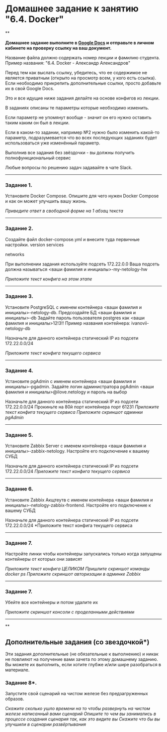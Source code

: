 # Домашнее задание к занятию "6.4. Docker"

**

**Домашнее задание выполните в [Google Docs](https://docs.google.com/) и отправьте в личном кабинете на проверку ссылку на ваш документ.** 

Название файла должно содержать номер лекции и фамилию студента. Пример названия: "6.4. Docker - Александр Александров"

Перед тем как выслать ссылку, убедитесь, что ее содержимое не является приватным (открыто на просмотр всем, у кого есть ссылка). Если необходимо прикрепить дополнительные ссылки, просто добавьте их в свой Google Docs.

Это и все идущие ниже задания делайте на основе конфигов из лекции. 

В заданиях описаны те параметры которые необходимо изменить. 

Если параметр не упомянут вообще - значит он его нужно оставить таким каким он был в лекции. 

Если в каком-то задании, например №2 нужно было изменить какой-то параметр, подразумевается что во всех последующих заданиях будет использоваться  уже изменённый параметр.

Выполнив все задания без звёздочки - вы должны получить полнофункциональный сервис

Любые вопросы по решению задач задавайте в чате Slack.

---

### Задание 1. 

Установите Docker Compose. Опишите для чего нужен Docker Compose и как он может улучшить вашу жизнь.

*Приведите ответ в свободной форме на 1 абзац текста*

---


### Задание 2. 

Создайте файл docker-compose.yml и внесите туда первичные настройки. 
version
services

networks

При выполнении задания используйте подсеть 172.22.0.0
Ваша подсеть должна называться <ваши фамилия и инициалы>-my-netology-hw

*Приложите текст конфига на этом этапе*

---

### Задание 3. 



Установите PostgreSQL с именем контейнера <ваши фамилия и инициалы>-netology-db. 
Предсоздайте БД <ваши фамилия и инициалы>-db
Задайте пароль пользователя postgres как <ваши фамилия и инициалы>12!3!!
Пример названия контейнера: ivanovii-netology-db

Назначьте для данного контейнера статический IP из подсети 172.22.0.0/24

*Приложите текст конфига текущего сервиса*

---

### Задание 4. 

Установите pgAdmin с именем контейнера <ваши фамилия и инициалы>-pgadmin. 
Задайте логин администратора pgAdmin <ваши фамилия и инициалы>@ilove.netology и пароль на выбор

Назначьте для данного контейнера статический IP из подсети 172.22.0.0/24
Прокиньте на 80й порт контейнера порт 61231
*Приложите текст конфига текущего сервиса*
*Приложите скриншот админки pgAdmin*

---

### Задание 5. 

Установите Zabbix Server с именем контейнера <ваши фамилия и инициалы>-zabbix-netology. 
Настройте его подключение к вашему СУБД

Назначьте для данного контейнера статический IP из подсети 172.22.0.0/24
*Приложите текст конфига текущего сервиса*


---

### Задание 6. 

Установите Zabbix Акщтеутв с именем контейнера <ваши фамилия и инициалы>-netology-zabbix-frontend. 
Настройте его подключение к вашему СУБД

Назначьте для данного контейнера статический IP из подсети 172.22.0.0/24
*Приложите текст конфига текущего сервиса

---

### Задание 7. 

Настройте линки чтобы контейнеры запускались только когда запущены контейнеры от которых они зависят

*Приложите текст конфига ЦЕЛИКОМ
Пришлите скриншот команды docker ps
Приложите скриншот авторизации в админке Zabbix*

---

### Задание 7. 

Убейте все контейнеры и потом удалите их

*Приложите скриншот консоли с проделанными действиями*

---



**

## Дополнительные задания (со звездочкой*)
Эти задания дополнительные (не обязательные к выполнению) и никак не повлияют на получение вами зачета по этому домашнему заданию. Вы можете их выполнить, если хотите глубже и/или шире разобраться в материале.

### Задание 8*. 

Запустите свой сценарий на чистом железе без предзагруженных образов.

*Скажите сколько ушло времени на то чтобы развернуть на чистом железе написанный вами сценарий
Опишите то чем вы занимались в процессе создания сценария так, как это видите вы
Скажите что бы вы улучшили в сценарии развёртывания*

